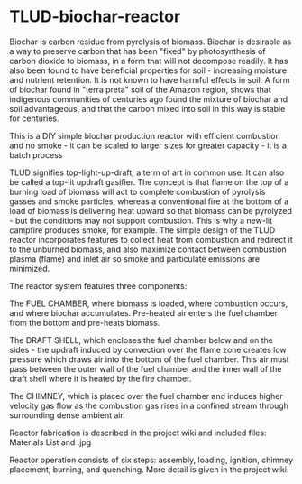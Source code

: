 # TLUD-biochar-reactor
Biochar is carbon residue from pyrolysis of biomass. Biochar is desirable as a way to preserve carbon that has been "fixed" by photosynthesis of carbon dioxide to biomass, in a form that will not decompose readily. It has also been found to have beneficial properties for soil - increasing moisture and nutrient retention. It is not known to have harmful effects in soil. A form of biochar found in "terra preta" soil of the Amazon region, shows that indigenous communities of centuries ago found the mixture of biochar and soil advantageous, and that the carbon mixed into soil in this way is stable for centuries.

This is a DIY simple biochar production reactor with efficient combustion and no smoke - it can be scaled to larger sizes for greater capacity - it is a batch process

TLUD signifies top-light-up-draft; a term of art in common use. It can also be called a top-lit updraft gasifier. The concept is that flame on the top of a burning load of biomass will act to complete combustion of pyrolysis gasses and smoke particles, whereas a conventional fire at the bottom of a load of biomass is delivering heat upward so that biomass can be pyrolyzed - but the conditions may not support combustion. This is why a new-lit campfire produces smoke, for example. The simple design of the TLUD reactor incorporates features to collect heat from combustion and redirect it to the unburned biomass, and also maximize contact between combustion plasma (flame) and inlet air so smoke and particulate emissions are minimized.

The reactor system features three components:

The FUEL CHAMBER, where biomass is loaded, where combustion occurs, and where biochar accumulates. Pre-heated air enters the fuel chamber from the bottom and pre-heats biomass.

The DRAFT SHELL, which encloses the fuel chamber below and on the sides - the updraft induced by convection over the flame zone creates low pressure which draws air into the bottom of the fuel chamber. This air must pass between the outer wall of the fuel chamber and the inner wall of the draft shell where it is heated by the fire chamber.

The CHIMNEY, which is placed over the fuel chamber and induces higher velocity gas flow as the combustion gas rises in a confined stream through surrounding dense ambient air.

Reactor fabrication is described in the project wiki and included files: Materials List and .jpg

Reactor operation consists of six steps: assembly, loading, ignition, chimney placement, burning, and quenching. More detail is given in the project wiki.
